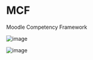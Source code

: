 # MCF
 Moodle Competency Framework

![image](https://s3.amazonaws.com/cloud.kumu.io/accounts/472070/942411/c0ff00f6-932e-45f3-a24e-7a471579b444.png)



![image](https://s3.amazonaws.com/cloud.kumu.io/accounts/472070/942411/d0ccc5bd-c793-4846-81e2-2265491fd763.png)
